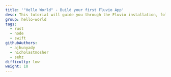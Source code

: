 ```yaml
---
title: '"Hello World" - Build your first Fluvio App'
desc: This tutorial will guide you through the Fluvio installation, followed by a step-by-step on how to create a simple data streaming App.
group: hello-world
tags:
  - rust
  - node
  - swift
githubAuthors:
  - ajhunyady
  - nicholastmosher
  - sehz
difficulty: low
weight: 10
---
```

